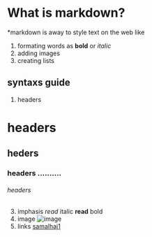 # What is markdown?

*markdown is away to style text on the web like 
1. formating words as **bold** or *italic*
2. adding images
3. creating lists

## syntaxs guide

1. headers
 # headers 
 ## heders 
 ### headers .......... 
 ###### headers
3. imphasis *read* italic   **read** bold
4. image ![image](https://miro.medium.com/max/1400/0*lzRmzAy5OICef7rK.png)
5. links [samalhaj1](https://github.com/samalhaj1/reading_note)
  
